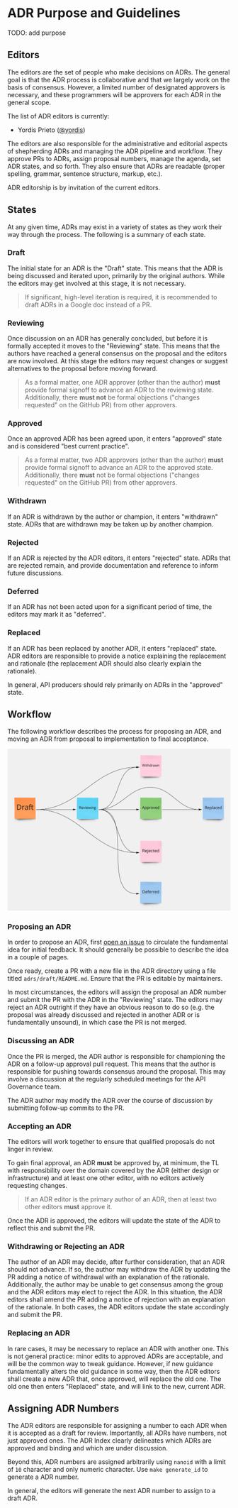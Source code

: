 # ADR Purpose and Guidelines

TODO: add purpose

## Editors

The editors are the set of people who make decisions on ADRs. The general goal
is that the ADR process is collaborative and that we largely work on the basis
of consensus. However, a limited number of designated approvers is necessary,
and these programmers will be approvers for each ADR in the general scope.

The list of ADR editors is currently:

- Yordis Prieto ([@yordis](https://github.com/yordis))

The editors are also responsible for the administrative and editorial aspects of
shepherding ADRs and managing the ADR pipeline and workflow. They approve PRs to
ADRs, assign proposal numbers, manage the agenda, set ADR states, and so forth.
They also ensure that ADRs are readable (proper spelling, grammar, sentence
structure, markup, etc.).

ADR editorship is by invitation of the current editors.

## States

At any given time, ADRs may exist in a variety of states as they work their way
through the process. The following is a summary of each state.

### Draft

The initial state for an ADR is the "Draft" state. This means that the ADR is
being discussed and iterated upon, primarily by the original authors. While the
editors may get involved at this stage, it is not necessary.

> If significant, high-level iteration is required, it is recommended to
> draft ADRs in a Google doc instead of a PR.

### Reviewing

Once discussion on an ADR has generally concluded, but before it is formally
accepted it moves to the "Reviewing" state. This means that the authors have
reached a general consensus on the proposal and the editors are now involved.
At this stage the editors may request changes or suggest alternatives to the
proposal before moving forward.

> As a formal matter, one ADR approver (other than the author) **must** provide
> formal signoff to advance an ADR to the reviewing state. Additionally, there
> **must not** be formal objections ("changes requested" on the GitHub PR) from
> other approvers.

### Approved

Once an approved ADR has been agreed upon, it enters "approved" state and is
considered "best current practice".

> As a formal matter, two ADR approvers (other than the author) **must** provide
> formal signoff to advance an ADR to the approved state. Additionally, there
> **must** not be formal objections ("changes requested" on the GitHub PR) from
> other approvers.

### Withdrawn

If an ADR is withdrawn by the author or champion, it enters "withdrawn" state.
ADRs that are withdrawn may be taken up by another champion.

### Rejected

If an ADR is rejected by the ADR editors, it enters "rejected" state. ADRs that
are rejected remain, and provide documentation and reference to inform future
discussions.

### Deferred

If an ADR has not been acted upon for a significant period of time, the editors
may mark it as "deferred".

### Replaced

If an ADR has been replaced by another ADR, it enters "replaced" state. ADR
editors are responsible to provide a notice explaining the replacement and
rationale (the replacement ADR should also clearly explain the rationale).

In general, API producers should rely primarily on ADRs in the "approved" state.

## Workflow

The following workflow describes the process for proposing an ADR, and moving an
ADR from proposal to implementation to final acceptance.

![Workflow](./workflow.png)

### Proposing an ADR

In order to propose an ADR, first [open an issue](https://github.com/straw-hat-team/adr/issues/)
to circulate the fundamental idea for initial feedback. It should generally be
possible to describe the idea in a couple of pages.

Once ready, create a PR with a new file in the ADR directory using a file titled
`adrs/draft/README.md`. Ensure that the PR is editable by maintainers.

In most circumstances, the editors will assign the proposal an ADR number and
submit the PR with the ADR in the "Reviewing" state. The editors may reject an
ADR outright if they have an obvious reason to do so (e.g. the proposal was
already discussed and rejected in another ADR or is fundamentally unsound), in
which case the PR is not merged.

### Discussing an ADR

Once the PR is merged, the ADR author is responsible for championing the ADR on
a follow-up approval pull request. This means that the author is responsible for
pushing towards consensus around the proposal. This may involve a discussion at
the regularly scheduled meetings for the API Governance team.

The ADR author may modify the ADR over the course of discussion by submitting
follow-up commits to the PR.

### Accepting an ADR

The editors will work together to ensure that qualified proposals do not linger
in review.

To gain final approval, an ADR **must** be approved by, at minimum, the TL with
responsibility over the domain covered by the ADR (either design or infrastructure)
and at least one other editor, with no editors actively requesting changes.

> If an ADR editor is the primary author of an ADR, then at least two other
> editors **must** approve it.

Once the ADR is approved, the editors will update the state of the ADR to reflect
this and submit the PR.

### Withdrawing or Rejecting an ADR

The author of an ADR may decide, after further consideration, that an ADR should
not advance. If so, the author may withdraw the ADR by updating the PR adding a
notice of withdrawal with an explanation of the rationale. Additionally, the
author may be unable to get consensus among the group and the ADR editors may
elect to reject the ADR. In this situation, the ADR editors shall amend the PR
adding a notice of rejection with an explanation of the rationale. In both cases,
the ADR editors update the state accordingly and submit the PR.

### Replacing an ADR

In rare cases, it may be necessary to replace an ADR with another one. This is
not general practice: minor edits to approved ADRs are acceptable, and will be
the common way to tweak guidance. However, if new guidance fundamentally alters
the old guidance in some way, then the ADR editors shall create a new ADR that,
once approved, will replace the old one. The old one then enters "Replaced"
state, and will link to the new, current ADR.

## Assigning ADR Numbers

The ADR editors are responsible for assigning a number to each ADR when it is
accepted as a draft for review. Importantly, all ADRs have numbers, not just
approved ones. The ADR Index clearly delineates which ADRs are approved and
binding and which are under discussion.

Beyond this, ADR numbers are assigned arbitrarily using `nanoid` with a limit
of `10` character and only numeric character. Use `make generate_id` to generate
a ADR number.

In general, the editors will generate the next ADR number to assign to a draft
ADR.
